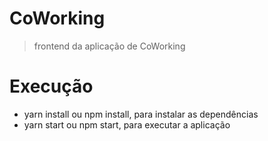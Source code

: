 # CoWorking
> frontend da aplicação de CoWorking

# Execução
- yarn install ou npm install, para instalar as dependências
- yarn start ou npm start, para executar a aplicação
